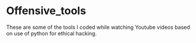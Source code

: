 # Offensive_tools
These are some of the tools I coded while watching Youtube videos based on use of python for ethical hacking.
